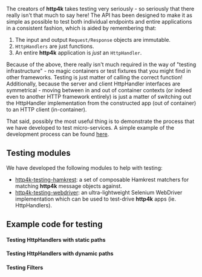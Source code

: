 The creators of **http4k** takes testing very seriously - so seriously that there really isn't that much to say here! 
The API has been designed to make it as simple as possible to test both individual endpoints and entire applications in a consistent fashion, which is aided by remembering that:

1. The input and output `Request/Response` objects are immutable.
1. `HttpHandlers` are just functions.
1. An entire **http4k** application is *just* an `HttpHandler`.

Because of the above, there really isn't much required in the way of "testing infrastructure" - no magic containers or test fixtures that you might find in other frameworks. 
Testing is just matter of calling the correct function! Additionally, because the server and client HttpHandler interfaces are symmetrical - moving between in and out of container contexts 
(or indeed even to another HTTP framework entirely) is just a matter of switching out the HttpHandler implementation from the constructed app (out of container) to an HTTP client (in-container).

That said, possibly the most useful thing is to demonstrate the process that we have developed to test micro-services. A simple example of the development process can be found 
[here](/guide/example).

## Testing modules
We have developed the following modules to help with testing:

- [http4k-testing-hamkrest](/guide/modules/hamkrest): a set of composable Hamkrest matchers for matching **http4k** message objects against.
- [http4k-testing-webdriver](/guide/modules/webdriver): an ultra-lightweight Selenium WebDriver implementation which can be used to test-drive **http4k** apps (ie. HttpHandlers).

## Example code for testing

#### Testing HttpHandlers with static paths
<script src="http://gist-it.appspot.com/https://github.com/http4k/http4k/blob/master/src/docs/guide/testing/DynamicPathTest.kt"></script>

#### Testing HttpHandlers with dynamic paths
<script src="http://gist-it.appspot.com/https://github.com/http4k/http4k/blob/master/src/docs/guide/testing/StaticPathTest.kt"></script>

#### Testing Filters
<script src="http://gist-it.appspot.com/https://github.com/http4k/http4k/blob/master/src/docs/guide/testing/FilterTest.kt"></script>
